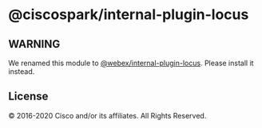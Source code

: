 # @ciscospark/internal-plugin-locus

## WARNING

We renamed this module to [@webex/internal-plugin-locus](https://www.npmjs.com/package/@webex/internal-plugin-locus). Please install it instead.

## License

© 2016-2020 Cisco and/or its affiliates. All Rights Reserved.
